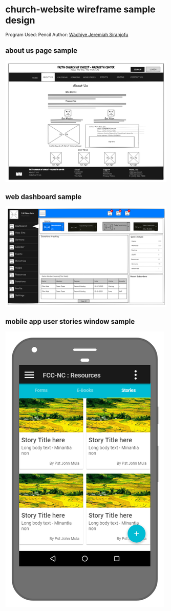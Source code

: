 # church-website wireframe sample design

  Program Used: Pencil
  Author: [Wachiye Jeremiah Siranjofu](siranjofuw@gmail.com)
## about us page sample

![about us sample](https://github.com/Wachiye/church-website/blob/wireframes/about.png)

## web dashboard sample

![dashboard](https://github.com/Wachiye/church-website/blob/wireframes/admin/dashboard.png?raw=true)

## mobile app user stories window sample

![app main window](https://github.com/Wachiye/church-website/blob/wireframes/app/resourcesstories.png?raw=true)

